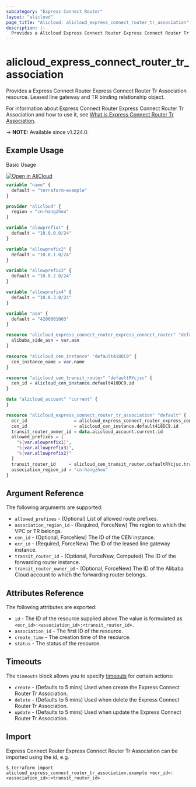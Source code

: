 ```yaml
---
subcategory: "Express Connect Router"
layout: "alicloud"
page_title: "Alicloud: alicloud_express_connect_router_tr_association"
description: |-
  Provides a Alicloud Express Connect Router Express Connect Router Tr Association resource.
---
```


# alicloud_express_connect_router_tr_association

Provides a Express Connect Router Express Connect Router Tr Association resource. Leased line gateway and TR binding relationship object.

For information about Express Connect Router Express Connect Router Tr Association and how to use it, see [What is Express Connect Router Tr Association](https://next.api.alibabacloud.com/api/ExpressConnectRouter/2023-09-01/CreateExpressConnectRouterAssociation).

-> **NOTE:** Available since v1.224.0.

## Example Usage

Basic Usage

<div style="display: block;margin-bottom: 40px;"><div class="oics-button" style="float: right;position: absolute;margin-bottom: 10px;">
  <a href="https://api.aliyun.com/terraform?resource=alicloud_express_connect_router_tr_association&exampleId=dd472839-6d9b-59e6-6edb-30df6adee7ca28a7b887&activeTab=example&spm=docs.r.express_connect_router_tr_association.0.dd4728396d&intl_lang=EN_US" target="_blank">
    <img alt="Open in AliCloud" src="https://img.alicdn.com/imgextra/i1/O1CN01hjjqXv1uYUlY56FyX_!!6000000006049-55-tps-254-36.svg" style="max-height: 44px; max-width: 100%;">
  </a>
</div></div>

```terraform
variable "name" {
  default = "terraform-example"
}

provider "alicloud" {
  region = "cn-hangzhou"
}

variable "alowprefix1" {
  default = "10.0.0.0/24"
}

variable "allowprefix2" {
  default = "10.0.1.0/24"
}

variable "allowprefix3" {
  default = "10.0.2.0/24"
}

variable "allowprefix4" {
  default = "10.0.3.0/24"
}

variable "asn" {
  default = "4200001003"
}

resource "alicloud_express_connect_router_express_connect_router" "defaultpX0KlC" {
  alibaba_side_asn = var.asn
}

resource "alicloud_cen_instance" "default418DC9" {
  cen_instance_name = var.name
}

resource "alicloud_cen_transit_router" "defaultRYcjsc" {
  cen_id = alicloud_cen_instance.default418DC9.id
}

data "alicloud_account" "current" {
}

resource "alicloud_express_connect_router_tr_association" "default" {
  ecr_id                  = alicloud_express_connect_router_express_connect_router.defaultpX0KlC.id
  cen_id                  = alicloud_cen_instance.default418DC9.id
  transit_router_owner_id = data.alicloud_account.current.id
  allowed_prefixes = [
    "${var.alowprefix1}",
    "${var.allowprefix3}",
    "${var.allowprefix2}"
  ]
  transit_router_id     = alicloud_cen_transit_router.defaultRYcjsc.transit_router_id
  association_region_id = "cn-hangzhou"
}
```

## Argument Reference

The following arguments are supported:
* `allowed_prefixes` - (Optional) List of allowed route prefixes.
* `association_region_id` - (Required, ForceNew) The region to which the VPC or TR belongs.
* `cen_id` - (Optional, ForceNew) The ID of the CEN instance.
* `ecr_id` - (Required, ForceNew) The ID of the leased line gateway instance.
* `transit_router_id` - (Optional, ForceNew, Computed) The ID of the forwarding router instance.
* `transit_router_owner_id` - (Optional, ForceNew) The ID of the Alibaba Cloud account to which the forwarding router belongs.

## Attributes Reference

The following attributes are exported:
* `id` - The ID of the resource supplied above.The value is formulated as `<ecr_id>:<association_id>:<transit_router_id>`.
* `association_id` - The first ID of the resource.
* `create_time` - The creation time of the resource.
* `status` - The status of the resource.

## Timeouts

The `timeouts` block allows you to specify [timeouts](https://developer.hashicorp.com/terraform/language/resources/syntax#operation-timeouts) for certain actions:
* `create` - (Defaults to 5 mins) Used when create the Express Connect Router Tr Association.
* `delete` - (Defaults to 5 mins) Used when delete the Express Connect Router Tr Association.
* `update` - (Defaults to 5 mins) Used when update the Express Connect Router Tr Association.

## Import

Express Connect Router Express Connect Router Tr Association can be imported using the id, e.g.

```shell
$ terraform import alicloud_express_connect_router_tr_association.example <ecr_id>:<association_id>:<transit_router_id>
```